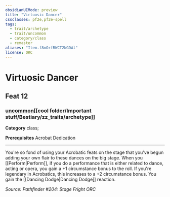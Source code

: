 ```yaml
---
obsidianUIMode: preview
title: "Virtuosic Dancer"
cssclasses: pf2e,pf2e-spell
tags:
  - trait/archetype
  - trait/uncommon
  - category/class
  - remaster
aliases: "Item.f8mOrfRWCT2NGDAl"
license: ORC
---
```

# Virtuosic Dancer
## Feat 12
### [uncommon](cool%20folder/Important%20stuff/Bestiary/zz_traits/uncommon.md "Uncommon Rarity Trait")[[cool folder/Important stuff/Bestiary/zz_traits/archetype]]

**Category** class; 



**Prerequisites** Acrobat Dedication
* * *
You're so fond of using your Acrobatic feats on the stage that you've begun adding your own flair to these dances on the big stage. When you [[Perform|Perform]], if you do a performance that is either related to dance, acting or opera, you gain a +1 circumstance bonus to the roll. If you're legendary in Acrobatics, this increases to a +2 circumstance bonus. You gain the [[Dancing Dodge|Dancing Dodge]] reaction.

*Source: Pathfinder #204: Stage Fright*
*ORC*
